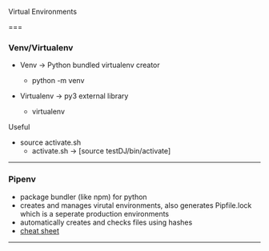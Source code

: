 Virtual Environments

===

### Venv/Virtualenv

- Venv -> Python bundled virtualenv creator
    - python -m venv <myvenv>

- Virtualenv -> py3 external library
    - virtualenv <myvenv>

Useful
- source activate.sh
    - activate.sh -> [source testDJ/bin/activate]


---

### Pipenv

- package bundler (like npm) for python
- creates and manages virutal environments, also generates Pipfile.lock which is a seperate production environments
- automatically creates and checks files using hashes
- [cheat sheet](https://gist.github.com/bradtraversy/c70a93d6536ed63786c434707b898d55)



---

